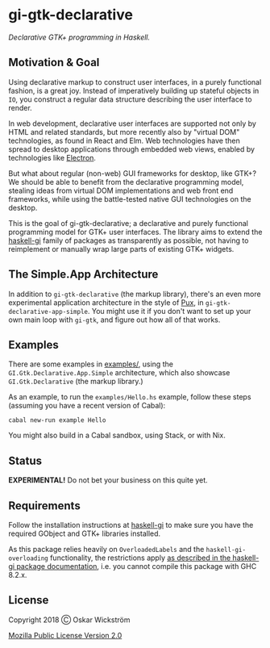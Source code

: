 # gi-gtk-declarative

*Declarative GTK+ programming in Haskell.*

## Motivation & Goal

Using declarative markup to construct user interfaces, in a purely
functional fashion, is a great joy. Instead of imperatively building
up stateful objects in `IO`, you construct a regular data structure
describing the user interface to render.

In web development, declarative user interfaces are supported not only
by HTML and related standards, but more recently also by "virtual DOM"
technologies, as found in React and Elm. Web technologies have then
spread to desktop applications through embedded web views, enabled by
technologies like [Electron](https://electronjs.org/).

But what about regular (non-web) GUI frameworks for desktop, like
GTK+? We should be able to benefit from the declarative programming
model, stealing ideas from virtual DOM implementations and web front
end frameworks, while using the battle-tested native GUI technologies
on the desktop.

This is the goal of gi-gtk-declarative; a declarative and purely
functional programming model for GTK+ user interfaces. The library
aims to extend the
[haskell-gi](https://github.com/haskell-gi/haskell-gi) family of
packages as transparently as possible, not having to reimplement or
manually wrap large parts of existing GTK+ widgets.

## The Simple.App Architecture

In addition to `gi-gtk-declarative` (the markup library), there's an even more
experimental application architecture in the style of
[Pux](https://github.com/alexmingoia/purescript-pux), in
`gi-gtk-declarative-app-simple`. You might use it if you don't want to set up
your own main loop with `gi-gtk`, and figure out how all of that works.

## Examples

There are some examples in [examples/](examples/), using the
`GI.Gtk.Declarative.App.Simple` architecture, which also showcase
`GI.Gtk.Declarative` (the markup library.)

As an example, to run the `examples/Hello.hs` example, follow these steps
(assuming you have a recent version of Cabal):

``` shell
cabal new-run example Hello
```

You might also build in a Cabal sandbox, using Stack, or with Nix.

## Status

**EXPERIMENTAL!** Do not bet your business on this quite yet.

## Requirements

Follow the installation instructions at
[haskell-gi](https://github.com/haskell-gi/haskell-gi#installation) to
make sure you have the required GObject and GTK+ libraries installed.

As this package relies heavily on `OverloadedLabels` and the
`haskell-gi-overloading` functionality, the restrictions apply [as
described in the haskell-gi package
documentation](https://github.com/haskell-gi/haskell-gi), i.e. you
cannot compile this package with GHC 8.2.x.

## License

Copyright 2018 Ⓒ Oskar Wickström

[Mozilla Public License Version 2.0](LICENSE)
